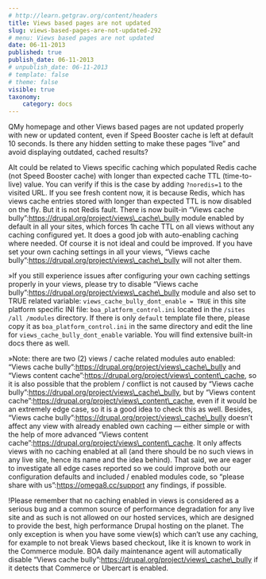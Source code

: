 ```yaml
---
# http://learn.getgrav.org/content/headers
title: Views based pages are not updated
slug: views-based-pages-are-not-updated-292
# menu: Views based pages are not updated
date: 06-11-2013
published: true
publish_date: 06-11-2013
# unpublish_date: 06-11-2013
# template: false
# theme: false
visible: true
taxonomy:
    category: docs
---
```


<a name="debug-q"></a>

QMy homepage and other Views based pages are not updated properly with new or updated content, even if Speed Booster cache is left at default 10 seconds. Is there any hidden setting to make these pages “live” and avoid displaying outdated, cached results?

<a name="debug-a"></a>

AIt could be related to Views specific caching which populated Redis cache (not Speed Booster cache) with longer than expected cache TTL (time-to-live) value. You can verify if this is the case by adding `?noredis=1` to the visited URL. If you see fresh content now, it is because Redis, which has views cache entries stored with longer than expected TTL is now disabled on the fly. But it is not Redis fault. There is now built-in “Views cache bully”:https://drupal.org/project/views\_cache\_bully module enabled by default in all your sites, which forces 1h cache TTL on all views without any caching configured yet. It does a good job with auto-enabling caching where needed. Of course it is not ideal and could be improved. If you have set your own caching settings in all your views, “Views cache bully”:https://drupal.org/project/views\_cache\_bully will not alter them.

<a name="debug-b"></a>

»If you still experience issues after configuring your own caching settings properly in your views, please try to disable “Views cache bully”:https://drupal.org/project/views\_cache\_bully module and also set to TRUE related variable: `views_cache_bully_dont_enable = TRUE` in this site platform specific INI file: `boa_platform_control.ini` located in the `/sites /all /modules` directory. If there is only `default` template file there, please copy it as `boa_platform_control.ini` in the same directory and edit the line for `views_cache_bully_dont_enable` variable. You will find extensive built-in docs there as well.

<a name="debug-c"></a>

»Note: there are two (2) views / cache related modules auto enabled: “Views cache bully”:https://drupal.org/project/views\_cache\_bully and “Views content cache”:https://drupal.org/project/views\_content\_cache, so it is also possible that the problem / conflict is not caused by “Views cache bully”:https://drupal.org/project/views\_cache\_bully, but by “Views content cache”:https://drupal.org/project/views\_content\_cache, even if it would be an extremely edge case, so it is a good idea to check this as well. Besides, “Views cache bully”:https://drupal.org/project/views\_cache\_bully doesn’t affect any view with already enabled own caching — either simple or with the help of more advanced “Views content cache”:https://drupal.org/project/views\_content\_cache. It only affects views with no caching enabled at all (and there should be no such views in any live site, hence its name and the idea behind). That said, we are eager to investigate all edge cases reported so we could improve both our configuration defaults and included / enabled modules code, so “please share with us”:https://omega8.cc/support any findings, if possible.

<a name="debug-d"></a>

!Please remember that no caching enabled in views is considered as a serious bug and a common source of performance degradation for any live site and as such is not allowed on our hosted services, which are designed to provide the best, high performance Drupal hosting on the planet. The only exception is when you have some view(s) which can’t use any caching, for example to not break Views based checkout, like it is known to work in the Commerce module. BOA daily maintenance agent will automatically disable “Views cache bully”:https://drupal.org/project/views\_cache\_bully if it detects that Commerce or Ubercart is enabled.